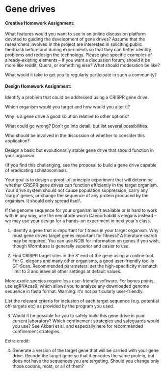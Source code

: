 # Gene drives

#### Creative Homework Assignment:

What features would you want to see in an online discussion platform devoted to guiding the development of gene drives? Assume that the researchers involved in the project are interested in soliciting public feedback before and during experiments so that they can better identify problems and redesign the technology. Please give specific examples of already-existing elements – if you want a discussion forum, should it be more like reddit, Quora, or something else? What should moderation be like?

What would it take to get you to regularly participate in such a community?

#### Design Homework Assignment:

Identify a problem that could be addressed using a CRISPR gene drive.

Which organism would you target and how would you alter it?

Why is a gene drive a good solution relative to other options?

What could go wrong? Don't go into detail, but list several possibilities.

Who should be involved in the discussion of whether to consider this application?

Design a basic but evolutionarily stable gene drive that should function in your organism.

(If you find this challenging, see the proposal to build a gene drive capable of eradicating schistosomiasis.

Your goal is to design a proof-of-principle experiment that will determine whether CRISPR gene drives can function efficiently in the target organism. Your drive system should not cause population suppression, carry any 'cargo' genes, or change the sequence of any protein produced by the organism. It should only spread itself.

If the genome sequence for your organism isn't available or is hard to work with in any way, use the nematode worm Caenorhabditis elegans instead – we may use your design for a hands-on experiment in next year's class.

1) Identify a gene that is important for fitness in your target organism. Why must gene drives target genes important for fitness? A literature search may be required. You can use NCBI for information on genes if you wish, though Wormbase is generally superior and easier to use.

2) Find CRISPR target sites in the 3' end of the gene using an online tool. For C. elegans and many other organisms, a good user-friendly tool is GT-Scan. Recommended parameters: set the high-specificity mismatch limit to 3 and leave all other settings at default values.

More exotic species require less user-friendly software. For bonus points, use sgRNAcas9, which allows you to analyze any downloaded genome sequence in fasta format. Warning: it's not particularly user-friendly.

List the relevant criteria for inclusion of each target sequence (e.g. potential off-targets etc) as provided by the program you used.

3) Would it be possible for you to safely build this gene drive in your current laboratory? Which confinement strategies and safeguards would you use? See Akbari et al. and especially here for recommended confinement strategies.

Extra credit:

4) Generate a version of the target gene that will be carried with your gene drive. Recode the target gene so that it encodes the same protein, but does not have the sequences you are targeting. Should you change only those codons, most, or all of them?
